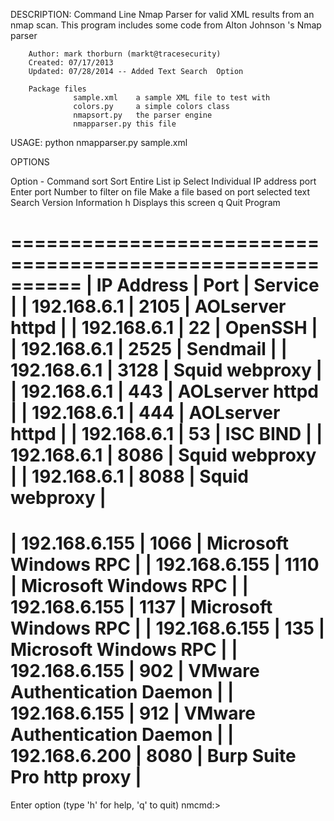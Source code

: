 DESCRIPTION:
Command Line Nmap Parser for valid XML results from an nmap scan.
This program includes some code from Alton Johnson 's Nmap parser

        Author: mark thorburn (markt@tracesecurity)
        Created: 07/17/2013
        Updated: 07/28/2014 -- Added Text Search  Option

        Package files
                  sample.xml    a sample XML file to test with
                  colors.py     a simple colors class
                  nmapsort.py   the parser engine
                  nmapparser.py this file
USAGE:
      python nmapparser.py sample.xml

OPTIONS 

 Option - Command 
   sort			 Sort Entire List 
   ip <ip address>	 Select Individual IP address
   port <port Number>	 Enter port Number to filter on
   file			 Make a file based on port selected
   text			 Search Version Information 
   h			 Displays this screen
   q			 Quit Program

 ==========================================================
 | IP Address     | Port  | Service                       |
 | 192.168.6.1    | 2105  | AOLserver httpd               |
 | 192.168.6.1    | 22    | OpenSSH                       |
 | 192.168.6.1    | 2525  | Sendmail                      |
 | 192.168.6.1    | 3128  | Squid webproxy                |
 | 192.168.6.1    | 443   | AOLserver httpd               |
 | 192.168.6.1    | 444   | AOLserver httpd               |
 | 192.168.6.1    | 53    | ISC BIND                      |
 | 192.168.6.1    | 8086  | Squid webproxy                |
 | 192.168.6.1    | 8088  | Squid webproxy                |
 ==========================================================
 | 192.168.6.155  | 1066  | Microsoft Windows RPC         |
 | 192.168.6.155  | 1110  | Microsoft Windows RPC         |
 | 192.168.6.155  | 1137  | Microsoft Windows RPC         |
 | 192.168.6.155  | 135   | Microsoft Windows RPC         |
 | 192.168.6.155  | 902   | VMware Authentication Daemon  |
 | 192.168.6.155  | 912   | VMware Authentication Daemon  |
 | 192.168.6.200  | 8080  | Burp Suite Pro http proxy     |
 ==========================================================
Enter option (type 'h' for help, 'q' to quit)
nmcmd:>     
